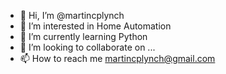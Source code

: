 - 👋 Hi, I’m @martincplynch
- 👀 I’m interested in Home Automation  
- 🌱 I’m currently learning Python
- 💞️ I’m looking to collaborate on ...
- 📫 How to reach me martincplynch@gmail.com

<!---
martincplynch/martincplynch is a ✨ special ✨ repository because its `README.md` (this file) appears on your GitHub profile.
You can click the Preview link to take a look at your changes.
--->
